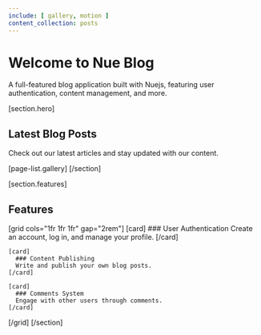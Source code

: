```yaml
---
include: [ gallery, motion ]
content_collection: posts
---
```


# Welcome to Nue Blog

A full-featured blog application built with Nuejs, featuring user authentication, content management, and more.

[section.hero]
  ## Latest Blog Posts
  
  Check out our latest articles and stay updated with our content.
  
  [page-list.gallery]
[/section]

[section.features]
  ## Features
  
  [grid cols="1fr 1fr 1fr" gap="2rem"]
    [card]
      ### User Authentication
      Create an account, log in, and manage your profile.
    [/card]
    
    [card]
      ### Content Publishing
      Write and publish your own blog posts.
    [/card]
    
    [card]
      ### Comments System
      Engage with other users through comments.
    [/card]
  [/grid]
[/section]
